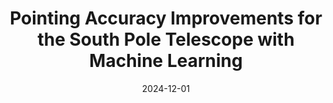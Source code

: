---
title: "Pointing Accuracy Improvements for the South Pole Telescope with Machine Learning"
collection: "publications"
category: "co_papers"
permalink: /publications/2024arXiv241215167C
link: https://ui.adsabs.harvard.edu/abs/2024arXiv241215167C/abstract
date: 2024-12-01
venue: "arXiv e-prints"
citation: "Bocquet, S., Grandis, S., Krause, E., et al. (2024), arXiv e-prints, arXiv:2412.07765."
---